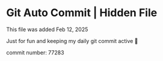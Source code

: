 # Git Auto Commit | Hidden File

This file was added Feb 12, 2025

Just for fun and keeping my daily git commit active 🤪

commit number: 77283
